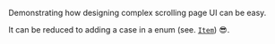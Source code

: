 Demonstrating how designing complex scrolling page UI can be easy. 

It can be reduced to adding a case in a enum (see. [`Item`](https://github.com/francoisrouault/dynamic-uicollectionview/blob/master/CollectionViewBasedApp/Item.swift)) 😎.
